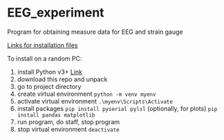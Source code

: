 # EEG_experiment
Program for obtaining measure data for EEG and strain gauge


[Links for installation files](https://disk.yandex.ru/d/qwSaNUuUulowKQ)

To install on a random PC:
1) install Python v3+ [Link](https://www.python.org/)
2) download this repo and unpack
3) go to project directory
4) create virtual environment `python -m venv myenv`
5) activate virtual environment `.\myenv\Scripts\Activate`
6) install packages `pip install pyserial pylsl` (optionally, for plots) `pip install pandas matplotlib`
7) run program, do staff, stop program
8) stop virtual environment `deactivate`
